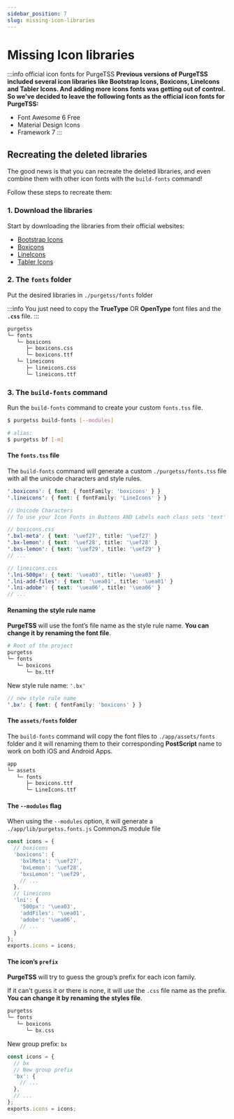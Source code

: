 ```yaml
---
sidebar_position: 7
slug: missing-icon-libraries
---
```


# Missing Icon libraries

:::info official icon fonts for PurgeTSS
**Previous versions of PurgeTSS included several icon libraries like Bootstrap Icons, Boxicons, LineIcons and Tabler Icons. And adding more icons fonts was getting out of control. So we've decided to leave the following fonts as the official icon fonts for PurgeTSS:**

- Font Awesome 6 Free
- Material Design Icons
- Framework 7
:::

## Recreating the deleted libraries
The good news is that you can recreate the deleted libraries, and even combine them with other icon fonts with the `build-fonts` command!

Follow these steps to recreate them:

### 1. Download the libraries
Start by downloading the libraries from their official websites:

- [Bootstrap Icons](https://icons.getbootstrap.com)
- [Boxicons](https://boxicons.com)
- [LineIcons](https://lineicons.com/icons/?type=free)
- [Tabler Icons](https://tabler-icons.io)

### 2. The `fonts` folder
Put the desired libraries in `./purgetss/fonts` folder

:::info
You just need to copy the **TrueType** OR **OpenType** font files and the **`.css`** file.
:::

```bash title="./purgetss/fonts/"
purgetss
└─ fonts
   └─ boxicons
      ├─ boxicons.css
      └─ boxicons.ttf
   └─ lineicons
      ├─ lineicons.css
      └─ lineicons.ttf
```

### 3. The `build-fonts` command
Run the `build-fonts` command to create your custom `fonts.tss` file.

```bash
$ purgetss build-fonts [--modules]

# alias:
$ purgetss bf [-m]
```

#### The `fonts.tss` file
The `build-fonts` command will generate a custom `./purgetss/fonts.tss` file with all the unicode characters and style rules.

```scss title="./purgetss/fonts.tss"
'.boxicons': { font: { fontFamily: 'boxicons' } }
'.lineicons': { font: { fontFamily: 'LineIcons' } }

// Unicode Characters
// To use your Icon Fonts in Buttons AND Labels each class sets 'text' and 'title' properties

// boxicons.css
'.bxl-meta': { text: '\uef27', title: '\uef27' }
'.bx-lemon': { text: '\uef28', title: '\uef28' }
'.bxs-lemon': { text: '\uef29', title: '\uef29' }
// ...

// lineicons.css
'.lni-500px': { text: '\uea03', title: '\uea03' }
'.lni-add-files': { text: '\uea01', title: '\uea01' }
'.lni-adobe': { text: '\uea06', title: '\uea06' }
// ...
```

#### Renaming the style rule name
**PurgeTSS** will use the font’s file name as the style rule name. **You can change it by renaming the font file**.

```bash title="./purgetss/fonts/"
# Root of the project
purgetss
└─ fonts
   └─ boxicons
      └─ bx.ttf
```

New style rule name: `'.bx'`
```scss title="./purgetss/fonts.tss"
// new style rule name
'.bx': { font: { fontFamily: 'boxicons' } }
```

#### The `assets/fonts` folder
The `build-fonts` command will copy the font files to `./app/assets/fonts` folder and it will renaming them to their corresponding **PostScript** name to work on both iOS and Android Apps.

```bash title="./app/assets/fonts/"
app
└─ assets
   └─ fonts
      ├─ boxicons.ttf
      └─ LineIcons.ttf
```

#### The `--modules` flag
When using the `--modules` option, it will generate a `./app/lib/purgetss.fonts.js` CommonJS module file

```typescript title="./app/lib/purgetss.fonts.js"
const icons = {
  // boxicons
  'boxicons': {
    'bxlMeta': '\uef27',
    'bxLemon': '\uef28',
    'bxsLemon': '\uef29',
    // ...
  },
  // lineicons
  'lni': {
    '500px': '\uea03',
    'addFiles': '\uea01',
    'adobe': '\uea06',
    // ...
  }
};
exports.icons = icons;
```

#### The icon’s `prefix`
**PurgeTSS** will try to guess the group’s prefix for each icon family.

If it can't guess it or there is none, it will use the `.css` file name as the prefix. **You can change it by renaming the styles file**.

```bash title="./purgetss/fonts/"
purgetss
└─ fonts
   └─ boxicons
      └─ bx.css
```

New group prefix: `bx`

```typescript title="./app/lib/purgetss.fonts.js"
const icons = {
  // bx
  // New group prefix
  'bx': {
    // ...
  },
  // ...
};
exports.icons = icons;
```
